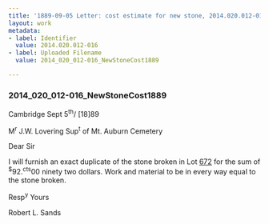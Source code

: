 ```yaml
---
title: '1889-09-05 Letter: cost estimate for new stone, 2014.020.012-016'
layout: work
metadata:
- label: Identifier
  value: 2014.020.012-016
- label: Uploaded Filename
  value: 2014_020_012-016_NewStoneCost1889

---
```

<div class="pages">
<div id="page-1653894">
<h3><a name="page-1653894">2014_020_012-016_NewStoneCost1889</a></h3>
<div class="page-content">
<p>Cambridge Sept 5<sup>th</sup>/ [18]89</p>
<p>M<sup>r</sup> J.W. Lovering<span class='line-break'> </span>Sup<sup>t</sup> of Mt. Auburn Cemetery</p>
<p>Dear Sir</p>
<p>I will furnish an exact<span class='line-break'> </span>duplicate of the stone broken in<span class='line-break'> </span>Lot <u>672</u> for the sum of <sup>$</sup>92.<sup>cts</sup>00<span class='line-break'> </span>ninety two dollars. Work and material<span class='line-break'> </span>to be in every way equal to the<span class='line-break'> </span>stone broken.</p>
<p>Resp<sup>y</sup> Yours</p>
<p>Robert L. Sands</p>
</div>
</div>
<br />
</div>
